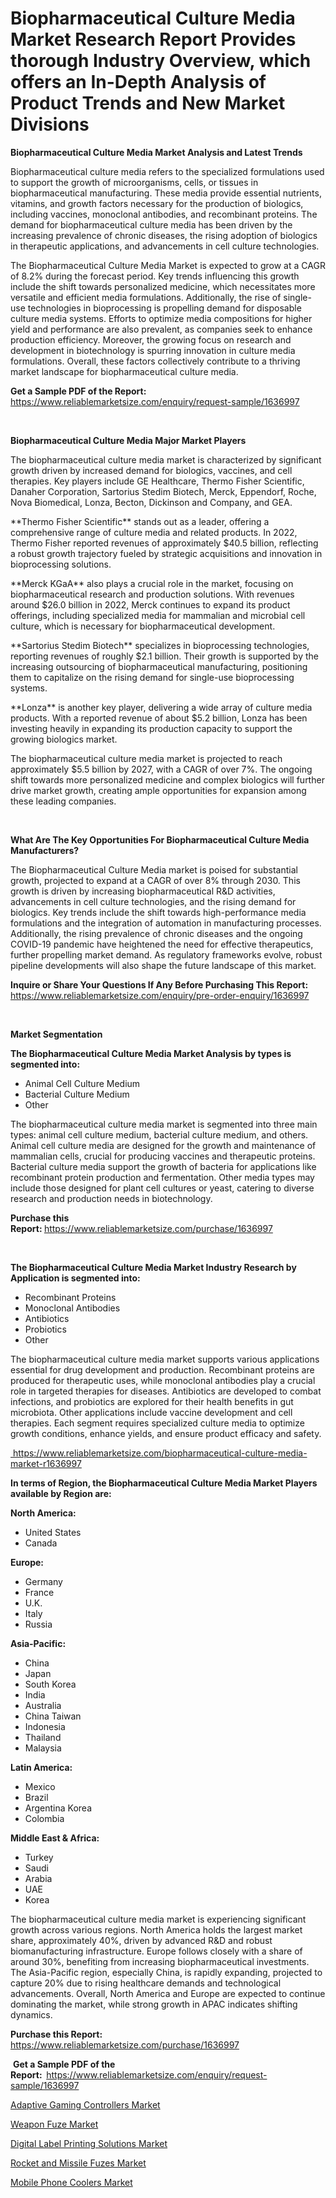 <p><h1>Biopharmaceutical Culture Media Market Research Report Provides thorough Industry Overview, which offers an In-Depth Analysis of Product Trends and New Market Divisions</h1></p><p><strong>Biopharmaceutical Culture Media Market Analysis and Latest Trends</strong></p>
<p><p>Biopharmaceutical culture media refers to the specialized formulations used to support the growth of microorganisms, cells, or tissues in biopharmaceutical manufacturing. These media provide essential nutrients, vitamins, and growth factors necessary for the production of biologics, including vaccines, monoclonal antibodies, and recombinant proteins. The demand for biopharmaceutical culture media has been driven by the increasing prevalence of chronic diseases, the rising adoption of biologics in therapeutic applications, and advancements in cell culture technologies.</p><p>The Biopharmaceutical Culture Media Market is expected to grow at a CAGR of 8.2% during the forecast period. Key trends influencing this growth include the shift towards personalized medicine, which necessitates more versatile and efficient media formulations. Additionally, the rise of single-use technologies in bioprocessing is propelling demand for disposable culture media systems. Efforts to optimize media compositions for higher yield and performance are also prevalent, as companies seek to enhance production efficiency. Moreover, the growing focus on research and development in biotechnology is spurring innovation in culture media formulations. Overall, these factors collectively contribute to a thriving market landscape for biopharmaceutical culture media.</p></p>
<p><strong>Get a Sample PDF of the Report:&nbsp;</strong> <a href="https://www.reliablemarketsize.com/enquiry/request-sample/1636997">https://www.reliablemarketsize.com/enquiry/request-sample/1636997</a></p>
<p>&nbsp;</p>
<p><strong>Biopharmaceutical Culture Media Major Market Players</strong></p>
<p><p>The biopharmaceutical culture media market is characterized by significant growth driven by increased demand for biologics, vaccines, and cell therapies. Key players include GE Healthcare, Thermo Fisher Scientific, Danaher Corporation, Sartorius Stedim Biotech, Merck, Eppendorf, Roche, Nova Biomedical, Lonza, Becton, Dickinson and Company, and GEA.</p><p>**Thermo Fisher Scientific** stands out as a leader, offering a comprehensive range of culture media and related products. In 2022, Thermo Fisher reported revenues of approximately $40.5 billion, reflecting a robust growth trajectory fueled by strategic acquisitions and innovation in bioprocessing solutions.</p><p>**Merck KGaA** also plays a crucial role in the market, focusing on biopharmaceutical research and production solutions. With revenues around $26.0 billion in 2022, Merck continues to expand its product offerings, including specialized media for mammalian and microbial cell culture, which is necessary for biopharmaceutical development.</p><p>**Sartorius Stedim Biotech** specializes in bioprocessing technologies, reporting revenues of roughly $2.1 billion. Their growth is supported by the increasing outsourcing of biopharmaceutical manufacturing, positioning them to capitalize on the rising demand for single-use bioprocessing systems.</p><p>**Lonza** is another key player, delivering a wide array of culture media products. With a reported revenue of about $5.2 billion, Lonza has been investing heavily in expanding its production capacity to support the growing biologics market.</p><p>The biopharmaceutical culture media market is projected to reach approximately $5.5 billion by 2027, with a CAGR of over 7%. The ongoing shift towards more personalized medicine and complex biologics will further drive market growth, creating ample opportunities for expansion among these leading companies.</p></p>
<p>&nbsp;</p>
<p><strong>What Are The Key Opportunities For Biopharmaceutical Culture Media Manufacturers?</strong></p>
<p><p>The Biopharmaceutical Culture Media market is poised for substantial growth, projected to expand at a CAGR of over 8% through 2030. This growth is driven by increasing biopharmaceutical R&D activities, advancements in cell culture technologies, and the rising demand for biologics. Key trends include the shift towards high-performance media formulations and the integration of automation in manufacturing processes. Additionally, the rising prevalence of chronic diseases and the ongoing COVID-19 pandemic have heightened the need for effective therapeutics, further propelling market demand. As regulatory frameworks evolve, robust pipeline developments will also shape the future landscape of this market.</p></p>
<p><strong>Inquire or Share Your Questions If Any Before Purchasing This Report:</strong> <a href="https://www.reliablemarketsize.com/enquiry/pre-order-enquiry/1636997">https://www.reliablemarketsize.com/enquiry/pre-order-enquiry/1636997</a></p>
<p>&nbsp;</p>
<p><strong>Market Segmentation</strong></p>
<p><strong>The Biopharmaceutical Culture Media Market Analysis by types is segmented into:</strong></p>
<p><ul><li>Animal Cell Culture Medium</li><li>Bacterial Culture Medium</li><li>Other</li></ul></p>
<p><p>The biopharmaceutical culture media market is segmented into three main types: animal cell culture medium, bacterial culture medium, and others. Animal cell culture media are designed for the growth and maintenance of mammalian cells, crucial for producing vaccines and therapeutic proteins. Bacterial culture media support the growth of bacteria for applications like recombinant protein production and fermentation. Other media types may include those designed for plant cell cultures or yeast, catering to diverse research and production needs in biotechnology.</p></p>
<p><strong>Purchase this Report:&nbsp;</strong><a href="https://www.reliablemarketsize.com/purchase/1636997">https://www.reliablemarketsize.com/purchase/1636997</a></p>
<p>&nbsp;</p>
<p><strong>The Biopharmaceutical Culture Media Market Industry Research by Application is segmented into:</strong></p>
<p><ul><li>Recombinant Proteins</li><li>Monoclonal Antibodies</li><li>Antibiotics</li><li>Probiotics</li><li>Other</li></ul></p>
<p><p>The biopharmaceutical culture media market supports various applications essential for drug development and production. Recombinant proteins are produced for therapeutic uses, while monoclonal antibodies play a crucial role in targeted therapies for diseases. Antibiotics are developed to combat infections, and probiotics are explored for their health benefits in gut microbiota. Other applications include vaccine development and cell therapies. Each segment requires specialized culture media to optimize growth conditions, enhance yields, and ensure product efficacy and safety.</p></p>
<p><a href="https://www.reliablemarketsize.com/biopharmaceutical-culture-media-market-r1636997">&nbsp;https://www.reliablemarketsize.com/biopharmaceutical-culture-media-market-r1636997</a></p>
<p><strong>In terms of Region, the Biopharmaceutical Culture Media Market Players available by Region are:</strong></p>
<p>
    <p> <strong> North America: </strong>
        <ul>
            <li>United States</li>
            <li>Canada</li>
        </ul>
        </p> 
    <p> <strong> Europe: </strong>
        <ul>
            <li>Germany</li>
            <li>France</li>
            <li>U.K.</li>
            <li>Italy</li>
            <li>Russia</li>
        </ul>
        </p> 
    <p> <strong> Asia-Pacific: </strong>
        <ul>
            <li>China</li>
            <li>Japan</li>
            <li>South Korea</li>
            <li>India</li>
            <li>Australia</li>
            <li>China Taiwan</li>
            <li>Indonesia</li>
            <li>Thailand</li>
            <li>Malaysia</li>
        </ul>
        </p> 
    <p> <strong> Latin America: </strong>
        <ul>
            <li>Mexico</li>
            <li>Brazil</li>
            <li>Argentina Korea</li>
            <li>Colombia</li>
        </ul>
        </p> 
    <p> <strong> Middle East & Africa: </strong>
        <ul>
            <li>Turkey</li>
            <li>Saudi</li>
            <li>Arabia</li>
            <li>UAE</li>
            <li>Korea</li>
        </ul>
    </p>
    </p>
<p><p>The biopharmaceutical culture media market is experiencing significant growth across various regions. North America holds the largest market share, approximately 40%, driven by advanced R&D and robust biomanufacturing infrastructure. Europe follows closely with a share of around 30%, benefiting from increasing biopharmaceutical investments. The Asia-Pacific region, especially China, is rapidly expanding, projected to capture 20% due to rising healthcare demands and technological advancements. Overall, North America and Europe are expected to continue dominating the market, while strong growth in APAC indicates shifting dynamics.</p></p>
<p><strong>Purchase this Report: </strong><a href="https://www.reliablemarketsize.com/purchase/1636997">https://www.reliablemarketsize.com/purchase/1636997</a></p>
<p>&nbsp;<strong>Get a Sample PDF of the Report:&nbsp;&nbsp;</strong><a href="https://www.reliablemarketsize.com/enquiry/request-sample/1636997">https://www.reliablemarketsize.com/enquiry/request-sample/1636997</a></p>
<p><strong></strong></p>
<p><p><a href="https://issuu.com/reportprime-2/docs/adaptive-gaming-controllers-market-_379fb0e9cf2142">Adaptive Gaming Controllers Market</a></p><p><a href="https://medium.com/@adsogvwv75/weapon-fuze-market-overview-global-market-trends-and-future-prospects-from-2024-to-2031-638defbb1e1d?postPublishedType=repub">Weapon Fuze Market</a></p><p><a href="https://www.linkedin.com/pulse/unlocking-growth-potential-market-strategic-analysis-digital-hld9f?trackingId=y%2F1uJCYySlm79Qp9%2Fy%2FDEQ%3D%3D">Digital Label Printing Solutions Market</a></p><p><a href="https://medium.com/@adsogvwv75/global-market-pulse-trends-and-growth-analysis-in-rocket-and-missile-fuzes-market-forecasted-for-ad2fe20c5263?postPublishedType=repub">Rocket and Missile Fuzes Market</a></p><p><a href="https://issuu.com/reportprime-2/docs/mobile-phone-coolers-market-size-20_d206c593f9c714">Mobile Phone Coolers Market</a></p></p>